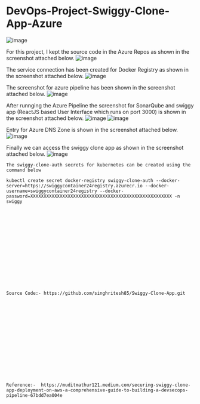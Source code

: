 # DevOps-Project-Swiggy-Clone-App-Azure

![image](https://github.com/user-attachments/assets/431d52f9-e8f7-413d-882f-72e3f833ef3e)

For this project, I kept the source code in the Azure Repos as shown in the screenshot attached below.
![image](https://github.com/user-attachments/assets/407318e5-7f71-40cd-bbb0-d237668f50ad)

The service connection has been created for Docker Registry as shown in the screenshot attached below.
![image](https://github.com/user-attachments/assets/240a6536-eb13-48a7-ab13-d9a68e719e8d)

The screenshot for azure pipeline has been shown in the screenshot attached below.
![image](https://github.com/user-attachments/assets/9f5a75e4-2eb1-4b85-bf96-ca15b3eb2b78)

After runnging the Azure Pipeline the screenshot for SonarQube and swiggy app (ReactJS based User Interface which runs on port 3000) is shown in the screenshot attached below.
![image](https://github.com/user-attachments/assets/937c88f1-88c9-46e1-9662-0fadee4a4a0e)
![image](https://github.com/user-attachments/assets/de6d401a-fac3-4ff4-bf3e-fd312ebbd09b)

Entry for Azure DNS Zone is shown in the screenshot attached below.
![image](https://github.com/user-attachments/assets/1dc7d280-aa6e-4aaa-8402-217fd9665de6)

Finally we can access the swiggy clone app as shown in the screenshot attached below.
![image](https://github.com/user-attachments/assets/831f9eb6-87ec-4742-bc0e-eb09d864c3db)


```
The swiggy-clone-auth secrets for kubernetes can be created using the command below

kubectl create secret docker-registry swiggy-clone-auth --docker-server=https://swiggycontainer24registry.azurecr.io --docker-username=swiggycontainer24registry --docker-password=XXXXXXXXXXXXXXXXXXXXXXXXXXXXXXXXXXXXXXXXXXXXXXXXXXXXX -n swiggy
```


<br><br/>
<br><br/>
<br><br/>
<br><br/>
<br><br/>
<br><br/>
```
Source Code:- https://github.com/singhritesh85/Swiggy-Clone-App.git
```
<br><br/>
<br><br/>
<br><br/>
<br><br/>
<br><br/>
<br><br/>
```
Reference:-  https://muditmathur121.medium.com/securing-swiggy-clone-app-deployment-on-aws-a-comprehensive-guide-to-building-a-devsecops-pipeline-67bdd7ea004e
```
